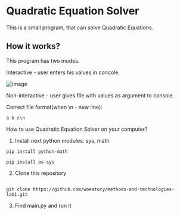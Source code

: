 #  Quadratic Equation Solver

This is a small program, that can solve Quadratic Equations.

## How it works?

This program has two modes.

Interactive - user enters his values in concole.

![image](https://user-images.githubusercontent.com/79090254/154961864-6ec8971c-e68d-4cc9-9a24-5fed9b88c2d6.png)

Non-interactive - user gives file with values as argument to console.

Correct file format(when \n - new line):

```
a b c\n
```

How to use Quadratic Equation Solver on your computer?

1. Install next python modules: sys, math

```
pip install python-math

pip install os-sys
```

2. Clone this repository

```

git clone https://github.com/woeatory/methods-and-technologies-lab1.git

```

3. Find main.py and run it
